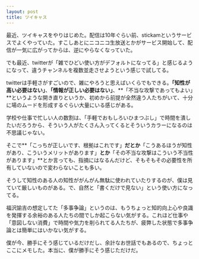 ```yaml
---
layout: post
title: ツイキャス
---
```


最近、ツイキャスをやりはじめた。配信は10年ぐらい前、stickamというサービスでよくやっていた。すこしあとにニコニコ生放送とかがサービス開始して、配信が一気に広がってからは、逆にやらなくなっていた。

でも最近、twitterが「雑でひどい使い方がデフォルトになってる」と感じるようになって、違うチャンネルを複数並走させようという感じで試してる。

twitterは手軽さがすごいので、雑にやろうと思えばいくらでもできる。**「知性が高い必要はない」**、**「情報が正しい必要はない」**、**「不当な攻撃であってもよい」**というような開き直りというか、初めから前提が全然違う人たちがいて、十分に場のムードを形成するぐらい大量にいる感じがある。

学校や仕事で忙しい人の数割は、「手軽でおもしろいひまつぶし」で時間を潰したいだろうから、そういう人がたくさん入ってくるとそういうカラーになるのは不思議じゃない。

そこで**「こっちが正しいです、根拠はこれです」**だとか**「こうあるほうが知性があり、こういうメリットがあります」**とか**「その不当な攻撃はこういう不当性があります」**とか言っても、指摘にはなるんだけど、そもそもその必要性を所有していないので変わらないことも多い。

そうして知性のある人の知性ががんがん無駄に使われていたりするのが、僕は見ていて厳しいものがある。で、自然と「書くだけで見ない」という使い方になってる。

福沢諭吉の想定してた「多事争論」というのは、もうちょっと知的向上心や良識を発揮する余裕のある人たちの間でしか起こらない気がする。これほど仕事や「意図しない消費」で時間や気力を削られてる人たちが、疲弊した状態で多事争論とは簡単にはいかない気がする。

僕が今、勝手にそう感じているだけだし、余計なお世話でもあるので、ちょっとここにメモした。本当に、僕が勝手にそう感じただけだ。
